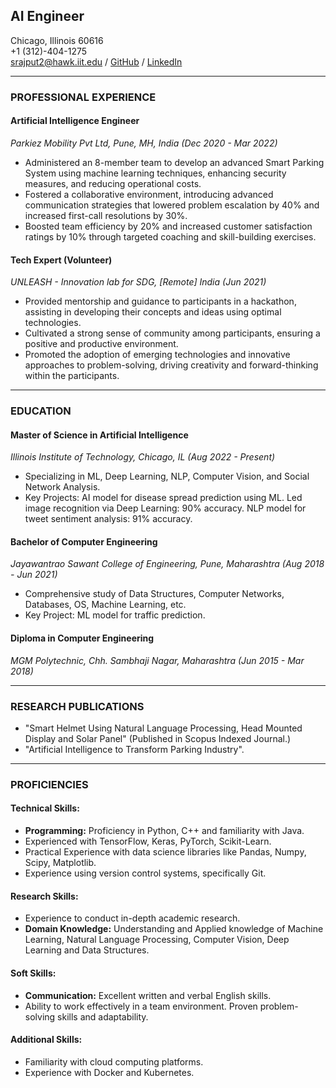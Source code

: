 ## AI Engineer
  
Chicago, Illinois 60616  
+1 (312)-404-1275  
[srajput2@hawk.iit.edu](mailto:srajput2@hawk.iit.edu) /
[GitHub](https://github.com/Saurabh24k) /
[LinkedIn](https://www.linkedin.com/in/saurabh-rajput-24k/)

---

### PROFESSIONAL EXPERIENCE

#### Artificial Intelligence Engineer  
*Parkiez Mobility Pvt Ltd, Pune, MH, India (Dec 2020 - Mar 2022)*
- Administered an 8-member team to develop an advanced Smart Parking System using machine learning techniques, enhancing security measures, and reducing operational costs.
- Fostered a collaborative environment, introducing advanced communication strategies that lowered problem escalation by 40% and increased first-call resolutions by 30%.
- Boosted team efficiency by 20% and increased customer satisfaction ratings by 10% through targeted coaching and skill-building exercises.


#### Tech Expert (Volunteer)  
*UNLEASH - Innovation lab for SDG, [Remote] India (Jun 2021)*
- Provided mentorship and guidance to participants in a hackathon, assisting in developing their concepts and ideas using optimal technologies.
- Cultivated a strong sense of community among participants, ensuring a positive and productive environment.
- Promoted the adoption of emerging technologies and innovative approaches to problem-solving, driving creativity and forward-thinking within the participants.

---

### EDUCATION

#### Master of Science in Artificial Intelligence  
*Illinois Institute of Technology, Chicago, IL (Aug 2022 - Present)*
- Specializing in ML, Deep Learning, NLP, Computer Vision, and Social Network Analysis.
- Key Projects: AI model for disease spread prediction using ML. Led image recognition via Deep Learning: 90% accuracy. NLP model for tweet sentiment analysis: 91% accuracy.

#### Bachelor of Computer Engineering  
*Jayawantrao Sawant College of Engineering, Pune, Maharashtra (Aug 2018 - Jun 2021)*
- Comprehensive study of Data Structures, Computer Networks, Databases, OS, Machine Learning, etc.
- Key Project: ML model for traffic prediction.

#### Diploma in Computer Engineering  
*MGM Polytechnic, Chh. Sambhaji Nagar, Maharashtra (Jun 2015 - Mar 2018)*

---

### RESEARCH PUBLICATIONS
- "Smart Helmet Using Natural Language Processing, Head Mounted Display and Solar Panel" (Published in Scopus Indexed Journal.)
- "Artificial Intelligence to Transform Parking Industry".

---

### PROFICIENCIES
#### Technical Skills:
- **Programming:** Proficiency in Python, C++ and familiarity with Java.
- Experienced with TensorFlow, Keras, PyTorch, Scikit-Learn.
- Practical Experience with data science libraries like Pandas, Numpy, Scipy, Matplotlib.
- Experience using version control systems, specifically Git.

#### Research Skills:
- Experience to conduct in-depth academic research.
- **Domain Knowledge:** Understanding and Applied knowledge of Machine Learning, Natural Language Processing, Computer Vision, Deep Learning and Data Structures.

#### Soft Skills:
- **Communication:** Excellent written and verbal English skills.
- Ability to work effectively in a team environment. Proven problem-solving skills and adaptability.

#### Additional Skills:
- Familiarity with cloud computing platforms.
- Experience with Docker and Kubernetes.


